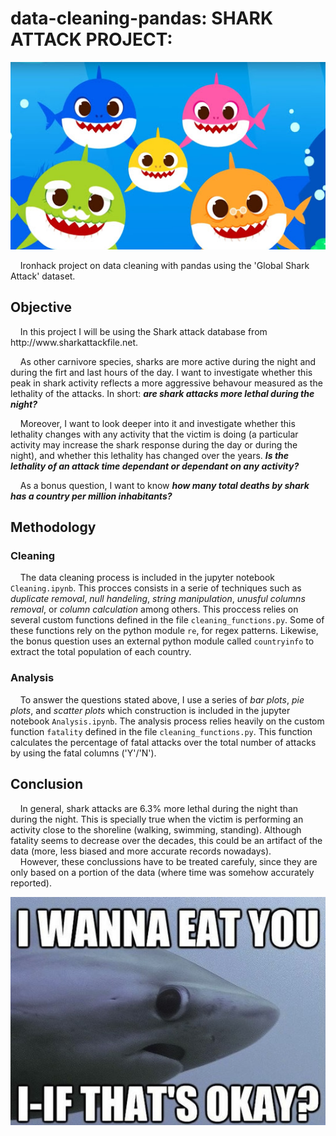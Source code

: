 # data-cleaning-pandas: SHARK ATTACK PROJECT: 

<img src="./INPUT/babyshark.jpg" alt="Sharks"
	title="Very aggresive sharks" width="2000" height="300"/>

<p>&nbsp;&nbsp;&nbsp;&nbsp;Ironhack project on data cleaning with pandas using the 'Global Shark Attack' dataset.

## Objective
<p>&nbsp;&nbsp;&nbsp;&nbsp;In this project I will be using the Shark attack database from http://www.sharkattackfile.net.

<p>&nbsp;&nbsp;&nbsp;&nbsp;As other carnivore species, sharks are more active during the night and during the firt and last hours of the day. I want to investigate whether this peak in shark activity reflects a more aggressive behavour measured as the lethality of the attacks. In short: <strong><em>are shark attacks more lethal during the night?</em></strong> 
<p>&nbsp;&nbsp;&nbsp;&nbsp;Moreover, I want to look deeper into it and investigate whether this lethality changes with any activity that the victim is doing (a particular activity may increase the shark response during the day or during the night), and whether this lethality has changed over the years. <strong><em>Is the lethality of an attack time dependant or dependant on any activity?</em></strong>
<p>&nbsp;&nbsp;&nbsp;&nbsp;As a bonus question, I want to know <strong><em>how many total deaths by shark has a country per million inhabitants?</em></strong>

## Methodology
### Cleaning
&nbsp;&nbsp;&nbsp;&nbsp;The data cleaning process is included in the jupyter notebook `Cleaning.ipynb`. This procces consists in a serie of techniques such as <em>duplicate removal</em>, <em>null handeling</em>, <em>string manipulation</em>, <em>unusful columns removal</em>, or <em>column calculation</em> among others. This proccess relies on several custom functions defined in the file `cleaning_functions.py`. Some of these functions rely on the python module `re`, for regex patterns. Likewise, the bonus question uses an external python module called `countryinfo` to extract the total population of each country. 
### Analysis
&nbsp;&nbsp;&nbsp;&nbsp;To answer the questions stated above, I use a series of <em>bar plots</em>, <em>pie plots</em>, and <em>scatter plots</em> which construction is included in the jupyter notebook `Analysis.ipynb`. The analysis process relies heavily on the custom function `fatality` defined in the file `cleaning_functions.py`. This function calculates the percentage of fatal attacks over the total number of attacks by using the fatal columns ('Y'/'N').
## Conclusion
&nbsp;&nbsp;&nbsp;&nbsp;In general, shark attacks are 6.3% more lethal during the night than during the night. This is specially true when the victim is performing an activity close to the shoreline (walking, swimming, standing). Although fatality seems to decrease over the decades, this could be an artifact of the data (more, less biased and more accurate records nowadays).<br>&nbsp;&nbsp;&nbsp;&nbsp;However, these conclussions have to be treated carefuly, since they are only based on a portion of the data (where time was somehow accurately reported).

<p align="center">
<img src="./INPUT/sharkmeme.jpg" alt="Sharks"
	title="Could I please eat you?"/>
</p>